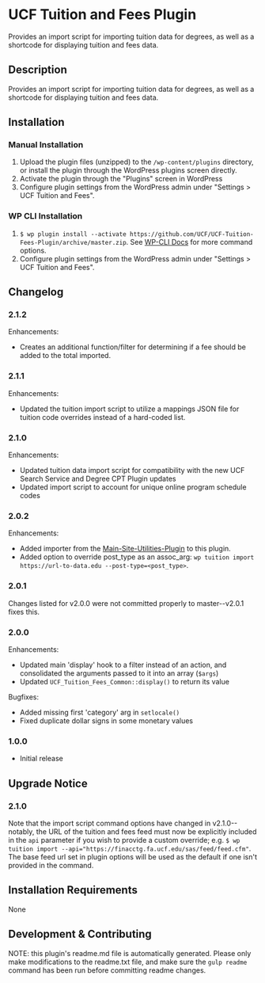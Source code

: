 # UCF Tuition and Fees Plugin #

Provides an import script for importing tuition data for degrees, as well as a shortcode for displaying tuition and fees data.

## Description ##

Provides an import script for importing tuition data for degrees, as well as a shortcode for displaying tuition and fees data.


## Installation ##

### Manual Installation ###
1. Upload the plugin files (unzipped) to the `/wp-content/plugins` directory, or install the plugin through the WordPress plugins screen directly.
2. Activate the plugin through the "Plugins" screen in WordPress
3. Configure plugin settings from the WordPress admin under "Settings > UCF Tuition and Fees".

### WP CLI Installation ###
1. `$ wp plugin install --activate https://github.com/UCF/UCF-Tuition-Fees-Plugin/archive/master.zip`.  See [WP-CLI Docs](http://wp-cli.org/commands/plugin/install/) for more command options.
2. Configure plugin settings from the WordPress admin under "Settings > UCF Tuition and Fees".


## Changelog ##

### 2.1.2 ###
Enhancements:
* Creates an additional function/filter for determining if a fee should be added to the total imported.

### 2.1.1 ###
Enhancements:
- Updated the tuition import script to utilize a mappings JSON file for tuition code overrides instead of a hard-coded list.

### 2.1.0 ###
Enhancements:
- Updated tuition data import script for compatibility with the new UCF Search Service and Degree CPT Plugin updates
- Updated import script to account for unique online program schedule codes

### 2.0.2 ###
Enhancements:
- Added importer from the [Main-Site-Utilities-Plugin](https://github.com/UCF/Main-Site-Utilities-Plugin) to this plugin.
- Added option to override post_type as an assoc_arg: `wp tuition import https://url-to-data.edu --post-type=<post_type>`.

### 2.0.1 ###
Changes listed for v2.0.0 were not committed properly to master--v2.0.1 fixes this.

### 2.0.0 ###
Enhancements:
- Updated main 'display' hook to a filter instead of an action, and consolidated the arguments passed to it into an array (`$args`)
- Updated `UCF_Tuition_Fees_Common::display()` to return its value

Bugfixes:
- Added missing first 'category' arg in `setlocale()`
- Fixed duplicate dollar signs in some monetary values

### 1.0.0 ###
* Initial release


## Upgrade Notice ##

### 2.1.0 ###
Note that the import script command options have changed in v2.1.0--notably, the URL of the tuition and fees feed must now be explicitly included in the `api` parameter if you wish to provide a custom override; e.g. `$ wp tuition import --api="https://finacctg.fa.ucf.edu/sas/feed/feed.cfm"`.  The base feed url set in plugin options will be used as the default if one isn't provided in the command.


## Installation Requirements ##

None


## Development & Contributing ##

NOTE: this plugin's readme.md file is automatically generated.  Please only make modifications to the readme.txt file, and make sure the `gulp readme` command has been run before committing readme changes.
